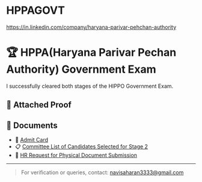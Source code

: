 # HPPAGOVT
https://in.linkedin.com/company/haryana-parivar-pehchan-authority
# 🏆 HPPA(Haryana Parivar Pechan Authority) Government Exam

I successfully cleared both stages of the HIPPO Government Exam.

## 📄 Attached Proof
## 📂 Documents
- 📄 [Admit Card](https://drive.google.com/file/d/1chZIPi6Fq8baSUsu652K6omDud0p4fEl/view?usp=share_link)  
- 📋 [Committee List of Candidates Selected for Stage 2](https://drive.google.com/file/d/1uNFOI6mUt1QSLoayoRWsak-hEZLv5JPC/view?usp=share_link)  
- 📨 [HR Request for Physical Document Submission](https://drive.google.com/file/d/12TBp28h1MR_XjjLlSMMy2SSfnr3-NulB/view?usp=share_link)

---


> For verification or queries, contact: navisaharan3333@gmail.com
